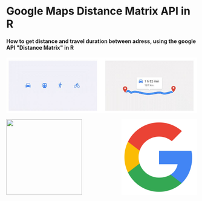# Google Maps Distance Matrix API in R
#### How to get distance and travel duration between adress, using the google API "Distance Matrix" in R


![alt tag](https://github.com/VinceLYO/Google-Maps-Distance-Matrix-API-in-R/blob/4f820b4b581652ed21a5c25027e163927f24db6a/Files/Capture1.JPG)


<a href="url"><img src= "https://raw.githubusercontent.com/VinceLYO/Geocodage/master/Files/Rlogo.png" align="center" height="200" width="200" ></a>  <a href="url"><img src= "https://github.com/VinceLYO/Google-Maps-Distance-Matrix-API-in-R/blob/master/Files/Capture1.png" align="right" height="200" width="200" ></a>

